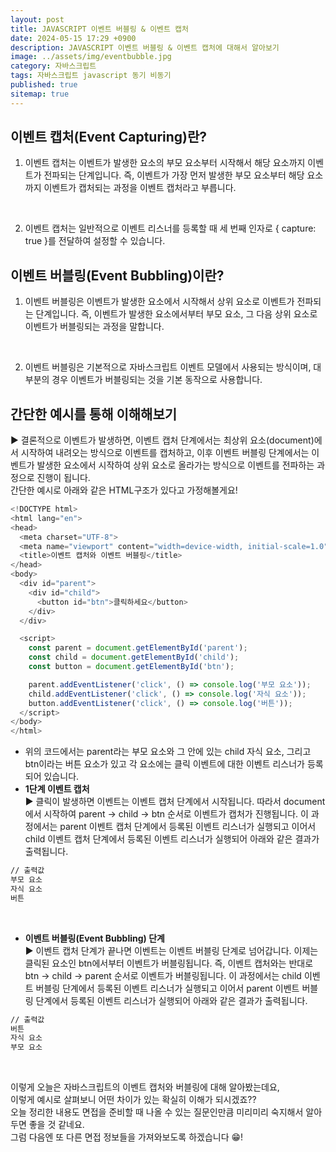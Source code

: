 ```yaml
---
layout: post
title: JAVASCRIPT 이벤트 버블링 & 이벤트 캡처
date: 2024-05-15 17:29 +0900
description: JAVASCRIPT 이벤트 버블링 & 이벤트 캡처에 대해서 알아보기
image: ../assets/img/eventbubble.jpg
category: 자바스크립트
tags: 자바스크립트 javascript 동기 비동기
published: true
sitemap: true
---
```


## 이벤트 캡처(Event Capturing)란?

1. 이벤트 캡처는 이벤트가 발생한 요소의 부모 요소부터 시작해서 해당 요소까지 이벤트가 전파되는 단계입니다.
즉, 이벤트가 가장 먼저 발생한 부모 요소부터 해당 요소까지 이벤트가 캡처되는 과정을 이벤트 캡처라고 부릅니다.
<br>

2. 이벤트 캡처는 일반적으로 이벤트 리스너를 등록할 때 세 번째 인자로 { capture: true }를 전달하여 설정할 수 있습니다.

## 이벤트 버블링(Event Bubbling)이란?

1. 이벤트 버블링은 이벤트가 발생한 요소에서 시작해서 상위 요소로 이벤트가 전파되는 단계입니다.
즉, 이벤트가 발생한 요소에서부터 부모 요소, 그 다음 상위 요소로 이벤트가 버블링되는 과정을 말합니다.
<br>

2. 이벤트 버블링은 기본적으로 자바스크립트 이벤트 모델에서 사용되는 방식이며, 대부분의 경우 이벤트가 버블링되는 것을 기본 동작으로 사용합니다.

## 간단한 예시를 통해 이해해보기

▶ 결론적으로 이벤트가 발생하면, 이벤트 캡처 단계에서는 최상위 요소(document)에서 시작하여 내려오는 방식으로 이벤트를 캡처하고, 이후 이벤트 버블링 단계에서는 이벤트가 발생한 요소에서 시작하여 상위 요소로 올라가는 방식으로 이벤트를 전파하는 과정으로 진행이 됩니다.<br>
간단한 예시로 아래와 같은 HTML구조가 있다고 가정해볼게요!

````javascript
<!DOCTYPE html>
<html lang="en">
<head>
  <meta charset="UTF-8">
  <meta name="viewport" content="width=device-width, initial-scale=1.0">
  <title>이벤트 캡처와 이벤트 버블링</title>
</head>
<body>
  <div id="parent">
    <div id="child">
      <button id="btn">클릭하세요</button>
    </div>
  </div>

  <script>
    const parent = document.getElementById('parent');
    const child = document.getElementById('child');
    const button = document.getElementById('btn');

    parent.addEventListener('click', () => console.log('부모 요소'));
    child.addEventListener('click', () => console.log('자식 요소'));
    button.addEventListener('click', () => console.log('버튼'));
  </script>
</body>
</html>
````

- 위의 코드에서는 parent라는 부모 요소와 그 안에 있는 child 자식 요소, 그리고 btn이라는 버튼 요소가 있고 각 요소에는 클릭 이벤트에 대한 이벤트 리스너가 등록되어 있습니다.<br>
- **1단계 이벤트 캡처**<br>
▶ 클릭이 발생하면 이벤트는 이벤트 캡처 단계에서 시작됩니다. 따라서 document에서 시작하여 parent -> child -> btn 순서로 이벤트가 캡처가 진행됩니다. 이 과정에서는 parent 이벤트 캡처 단계에서 등록된 이벤트 리스너가 실행되고 이어서 child 이벤트 캡처 단계에서 등록된 이벤트 리스너가 실행되어 아래와 같은 결과가 출력됩니다.

````bash
// 출력값
부모 요소
자식 요소
버튼
````

<br>

- **이벤트 버블링(Event Bubbling) 단계**<br>
▶ 이벤트 캡처 단계가 끝나면 이벤트는 이벤트 버블링 단계로 넘어갑니다. 이제는 클릭된 요소인 btn에서부터 이벤트가 버블링됩니다. 즉, 이벤트 캡처와는 반대로 btn -> child -> parent 순서로 이벤트가 버블링됩니다. 이 과정에서는 child 이벤트 버블링 단계에서 등록된 이벤트 리스너가 실행되고 이어서 parent 이벤트 버블링 단계에서 등록된 이벤트 리스너가 실행되어 아래와 같은 결과가 출력됩니다.

````bash
// 출력값
버튼
자식 요소
부모 요소
````

<br>

이렇게 오늘은 자바스크립트의 이벤트 캡처와 버블링에 대해 알아봤는데요,<br>
이렇게 예시로 살펴보니 어떤 차이가 있는 확실히 이해가 되시겠죠??<br>
오늘 정리한 내용도 면접을 준비할 때 나올 수 있는 질문인만큼 미리미리 숙지해서 알아두면 좋을 것 같네요.<br>
그럼 다음엔 또 다른 면접 정보들을 가져와보도록 하겠습니다 😁!